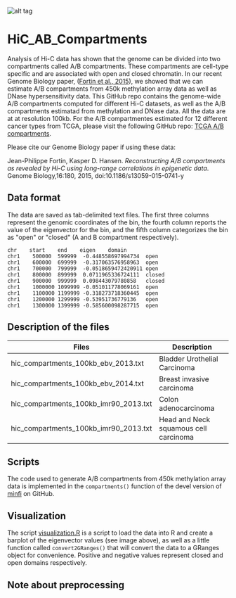 ![alt tag](https://raw.github.com/jfortin1/TCGA_AB_Compartments/master/figures/try.png)

# HiC_AB_Compartments

Analysis of Hi-C data has shown that the genome can be divided into two compartments
called A/B compartments. These compartments are cell-type specific and are
associated with open and closed chromatin. In our recent Genome Biology paper, ([Fortin et al., 2015](http://www.genomebiology.com/2015/16/1/180)), we showed that we can estimate A/B compartments from 450k methylation array data as well as DNase hypersensitivity data. This GitHub repo contains the genome-wide A/B compartments computed for different Hi-C datasets, as well as the A/B compartments estimatad from methylation and DNase data. All the data are at at resolution 100kb. For the A/B compartmentes estimated for 12 different cancer types from TCGA, please visit the following GitHub repo: [TCGA A/B compartments](https://github.com/Jfortin1/TCGA_AB_Compartments).

Please cite our Genome Biology paper if using these data:

Jean-Philippe Fortin, Kasper D. Hansen. *Reconstructing A/B compartments as revealed by Hi-C using long-range correlations in epigenetic data*. Genome Biology,16:180, 2015, doi:10.1186/s13059-015-0741-y



## Data format
The data are saved as tab-delimited text files. The first three columns represent the genomic coordinates of the bin, the fourth column reports the value of the eigenvector for the bin, and the fifth column categorizes the bin as "open" or "closed" (A and B compartment respectively). 
```{}
chr    start    end    eigen    domain
chr1	500000	599999	-0.448558697994734	open
chr1	600000	699999	-0.317063576958963	open
chr1	700000	799999	-0.0518659472420911	open
chr1	800000	899999	0.0711965336724111	closed
chr1	900000	999999	0.098443079780858	closed
chr1	1000000	1099999	-0.051011778069161	open
chr1	1100000	1199999	-0.318273718360445	open
chr1	1200000	1299999	-0.53951736779136	open
chr1	1300000	1399999	-0.585600098287715	open

```

## Description of the files

| Files        | Description           | 
| ------------- |-------------| 
| hic_compartments_100kb_ebv_2013.txt     | Bladder Urothelial Carcinoma | 
| hic_compartments_100kb_ebv_2014.txt | Breast invasive carcinoma |
| hic_compartments_100kb_imr90_2013.txt | Colon adenocarcinoma |
| hic_compartments_100kb_imr90_2013.txt | Head and Neck squamous cell carcinoma |


## Scripts

The code used to generate A/B compartments from 450k methylation array data is implemented in the `compartments()` function of the devel version of [minfi](https://github.com/kasperdanielhansen/minfi/blob/master/R/compartments.R) on GitHub.

## Visualization 

The script [visualization.R](https://github.com/Jfortin1/TCGA_AB_Compartments/blob/master/scripts/visualization.R) is a script to load the data into R and create a barplot of the eigenvector values (see image above), as well as a little function called `convert2GRanges()` that will convert the data to a GRanges object for convenience. Positive and negative values represent closed and open domains respectively. 

## Note about preprocessing

